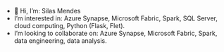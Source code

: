 - 👋 Hi, I’m: Silas Mendes
- I’m interested in: Azure Synapse, Microsoft Fabric, Spark, SQL Server, cloud computing, Python (Flask, Flet).
- I’m looking to collaborate on: Azure Synapse, Microsoft Fabric, Spark, data engineering, data analysis.


<!---
silasmendes/silasmendes is a ✨ special ✨ repository because its `README.md` (this file) appears on your GitHub profile.
You can click the Preview link to take a look at your changes.
--->
